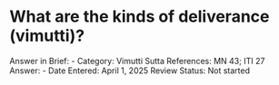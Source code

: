 # What are the kinds of deliverance (vimutti)?

Answer in Brief: -
 Category: Vimutti
Sutta References: MN 43; ITI 27
Answer: -
Date Entered: April 1, 2025
Review Status: Not started
